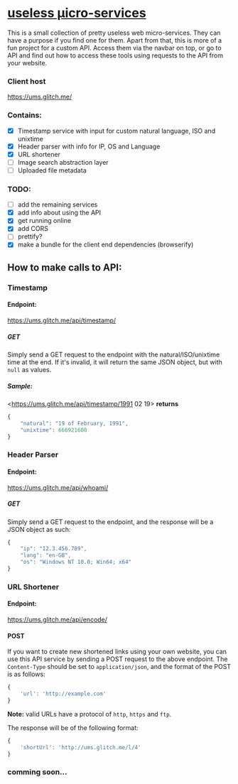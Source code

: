 # [useless μicro-services](https://ums.glitch.me/)

This is a small collection of pretty useless web micro-services. They can have a purpose if you find one for them. Apart from that, this is more of a fun project for a custom API. Access them via the navbar on top, or go to API and find out how to access these tools using requests to the API from your website.

### Client host

<https://ums.glitch.me/>

### Contains:

- [x] Timestamp service with input for custom natural language, ISO and unixtime
- [x] Header parser with info for IP, OS and Language
- [x] URL shortener
- [ ] Image search abstraction layer
- [ ] Uploaded file metadata

### TODO:

- [ ] add the remaining services
- [x] add info about using the API
- [x] get running online
- [x] add CORS
- [ ] prettify?
- [x] make a bundle for the client end dependencies (browserify)

## How to make calls to API:

### Timestamp

#### Endpoint:
<https://ums.glitch.me/api/timestamp/>
##### GET
Simply send a GET request to the endpoint with the natural/ISO/unixtime time at the end. If it's invalid, it will return the same JSON object, but with `null` as values.
##### Sample:
<https://ums.glitch.me/api/timestamp/1991 02 19>
**returns**
```javascript
{
	"natural": "19 of February, 1991",
	"unixtime": 666921600
}
```

### Header Parser

#### Endpoint:
<https://ums.glitch.me/api/whoami/>

##### GET
Simply send a GET request to the endpoint, and the response will be a JSON object as such:
```javascript
{
	"ip": "12.3.456.789",
	"lang": "en-GB",
	"os": "Windows NT 10.0; Win64; x64"
}
```

### URL Shortener
#### Endpoint:
<https://ums.glitch.me/api/encode/>
#### POST
If you want to create new shortened links using your own website, you can use this API service by sending a POST request to the above endpoint. The `Content-Type` should be set to `application/json`, and the format of the POST is as follows:
```javascript
{
	'url': 'http://example.com'
}
```
**Note:** valid URLs have a protocol of `http`, `https` and `ftp`.

The response will be of the following format:
```javascript
{
	'shortUrl': 'http://ums.glitch.me/l/4'
}
```

### comming soon...

